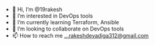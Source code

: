 - 👋 Hi, I’m @19rakesh
- 👀 I’m interested in DevOps tools
- 🌱 I’m currently learning Terraform, Ansible
- 💞️ I’m looking to collaborate on DevOps tools
- 📫 How to reach me ...rakeshdevadiga312@gmail.com

<!---
19rakesh/19rakesh is a ✨ special ✨ repository because its `README.md` (this file) appears on your GitHub profile.
You can click the Preview link to take a look at your changes.
--->
